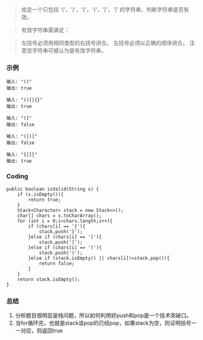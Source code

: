 >给定一个只包括 '('，')'，'{'，'}'，'['，']' 的字符串，判断字符串是否有效。

>有效字符串需满足：

>左括号必须用相同类型的右括号闭合。
左括号必须以正确的顺序闭合。
注意空字符串可被认为是有效字符串。



### 示例
```
输入: "()"
输出: true

输入: "()[]{}"
输出: true

输入: "(]"
输出: false

输入: "([)]"
输出: false

输入: "{[]}"
输出: true
```

### Coding
```
public boolean isValid(String s) {
    if (s.isEmpty()){
        return true;
    }
    Stack<Character> stack = new Stack<>();
    char[] chars = s.toCharArray();
    for (int i = 0;i<chars.length;i++){
        if (chars[i] == '{'){
            stack.push('}');
        }else if (chars[i] == '['){
            stack.push(']');
        }else if (chars[i] == '('){
            stack.push(')');
        }else if (stack.isEmpty() || chars[i]!=stack.pop()){
            return false;
        }
    }
    return stack.isEmpty();
}
```

### 总结
1. 分析题目很明显是栈问题，所以如何利用好push和pop是一个技术突破口。
2. 当for循环完，也就是stack该pop的已经pop，如果stack为空，则证明括号一一对应，则返回true